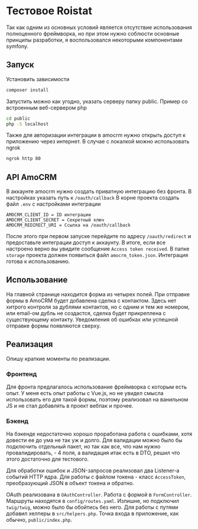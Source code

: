 # Тестовое Roistat
Так как одним из основных условий является отсутствие использования полноценного фреймворка, но при этом нужно соблюсти 
основные принципы разработки, я воспользовался некоторыми компонентами symfony.

## Запуск
Установить зависимости
```bash
composer install
```

Запустить можно как угодно, указать серверу папку public. Пример со встроенным веб-сервером php
```bash
cd public
php -S localhost
```

Также для авторизации интеграции в amocrm нужно открыть доступ к приложению через интернет. В случае с локалкой можно 
использовать ngrok
```bash
ngrok http 80
```

## API AmoCRM
В аккаунте amocrm нужно создать приватную интеграцию без фронта. В настройках указать путь к `/oauth/callback`
В корне проекта создать файл `.env` с настройками интеграции
```dotenv
AMOCRM_CLIENT_ID = ID интеграции
AMOCRM_CLIENT_SECRET = Секретный ключ
AMOCRM_REDIRECT_URI = Ссылка на /oauth/callback
```

После этого при первом запуске перейдите по адресу `/oauth/redirect` и предоставьте интеграции доступ к аккаунту.
В итоге, если все настроено верно вы увидите сообщение `Access token received`. В папке `storage` проекта должен 
появиться файл `amocrm_token.json`. Интеграция готова к использованию.

## Использование
На главной странице находится форма из четырех полей. При отправке формы в AmoCRM будет добавлена сделка с контактом.
Здесь нет хитрого контроля за дублями контактов, но с одним и тем же номером, или email-ом дубль не создастся, сделка
будет прикреплена с существующему контакту. Уведомления об ошибках или успешной отправке формы появляются сверху.

## Реализация
Опишу краткие моменты по реализации.

### Фронтенд
Для фронта предлагалось использование фреймворка с которым есть опыт. У меня есть опыт работы с Vue.js, но не увидел
смысла использовать его для такой формы, поэтому реализовал на ванильном JS и не стал добавлять в проект вебпак и прочее.

### Бэкенд
На бэкенде недостаточно хорошо проработана работа с ошибками, хотя довести ее до ума не так уж и долго. Для валидации можно
было бы подключить отдельный пакет, но так как все, что нам нужно провалидировать, - 4 поля, а валидация итак есть в DTO, 
решил что этого достаточно для тестового. 

Для обработки ошибок и JSON-запросов реализовал два Listener-а событий HTTP ядра. Для работы с файлом токена - класс `AccessToken`, 
преобразующий JSON в объект токена и обратно.

OAuth реализована в `OAuthController`. Работа с формой в `FormController`. Маршруты находятся в `config/routes.yaml`.
Излишне, но подключил `twig/twig`, можно было бы обойтись без него. Для работы с путями добавил хелперы в `src/helpers.php`.
Точка входа в приложение, как обычно, `public/index.php`.
